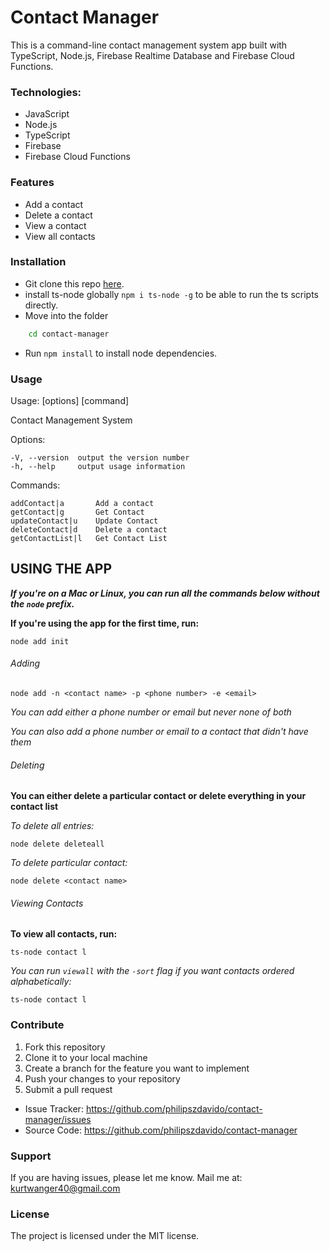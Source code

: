 
# Contact Manager

This is a command-line contact management system app built with TypeScript, Node.js, Firebase Realtime Database and Firebase Cloud Functions.

### Technologies:
- JavaScript
- Node.js
- TypeScript
- Firebase
- Firebase Cloud Functions

### Features
- Add a contact
- Delete a contact
- View a contact
- View all contacts

### Installation
* Git clone this repo [here](https://github.com/philipszdavido/contact-manager).
* install ts-node globally `npm i ts-node -g` to be able to run the ts scripts directly.
* Move into the folder 
```sh
    cd contact-manager
```
* Run `npm install` to install node dependencies.

### Usage
  Usage:  [options] [command]

  Contact Management System


  Options:

    -V, --version  output the version number
    -h, --help     output usage information


  Commands:

    addContact|a       Add a contact
    getContact|g       Get Contact
    updateContact|u    Update Contact
    deleteContact|d    Delete a contact
    getContactList|l   Get Contact List
## USING THE APP
**_If you're on a Mac or Linux, you can run all the commands below without the `node` prefix._**

**If you're using the app for the first time, run:**
```
node add init
```

###### Adding
```
node add -n <contact name> -p <phone number> -e <email>
```
*You can add either a phone number or email but never none of both*

*You can also add a phone number or email to a contact that didn't have them*

###### Deleting
**You can either delete a particular contact or delete everything in your contact list**

*To delete all entries:*
```
node delete deleteall
```
*To delete particular contact:*
```
node delete <contact name>
```

###### Viewing Contacts
**To view all contacts, run:**
```
ts-node contact l
```
*You can run `viewall` with the `-sort` flag if you want contacts ordered alphabetically:*
```
ts-node contact l
```

### Contribute
1. Fork this repository
2. Clone it to your local machine
3. Create a branch for the feature you want to implement
4. Push your changes to your repository
5. Submit a pull request

- Issue Tracker: https://github.com/philipszdavido/contact-manager/issues
- Source Code: https://github.com/philipszdavido/contact-manager

### Support
If you are having issues, please let me know.
Mail me at: kurtwanger40@gmail.com

### License
The project is licensed under the MIT license.
